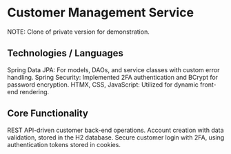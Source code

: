 # Customer Management Service
NOTE: Clone of private version for demonstration.

## Technologies / Languages
Spring Data JPA: For models, DAOs, and service classes with custom error handling.
Spring Security: Implemented 2FA authentication and BCrypt for password encryption.
HTMX, CSS, JavaScript: Utilized for dynamic front-end rendering.

## Core Functionality
REST API-driven customer back-end operations.
Account creation with data validation, stored in the H2 database.
Secure customer login with 2FA, using authentication tokens stored in cookies.



